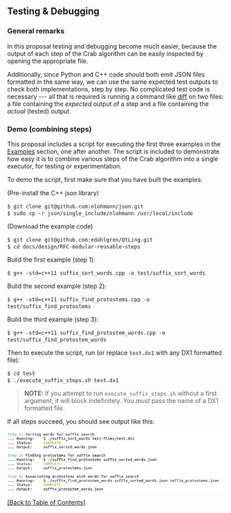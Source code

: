 ## Testing & Debugging

### General remarks

In this proposal testing and debugging become much easier, because the output of each step of the Crab algorithm can be easily inspected by opening the appropriate file.

Additionally, since Python and C++ code should both emit JSON files formatted in the same way, we can use the same expected test outputs to check both implementations, step by step. No complicated test code is necessary --- all that is required is running a command like [diff](http://man7.org/linux/man-pages/man1/diff.1.html) on two files: a file containing the *expected* output of a step and a file containing the *actual* (tested) output.

### Demo (combining steps)

This proposal includes a script for executing the first three examples in the [Examples](./Examples.md) section, one after another. The script is included to demonstrate how easy it is to combine various steps of the Crab algorithm into a single executor, for testing or experimentation.

To demo the script, first make sure that you have built the examples:

(Pre-install the C++ json library)

```
$ git clone git@github.com:nlohmann/json.git
$ sudo cp -r json/single_include/nlohmann /usr/local/include
```

(Download the example code)

```
$ git clone git@github.com:edahlgren/QtLing.git
$ cd docs/design/RFC-modular-reusable-steps
```

Build the first example (step 1):

```
$ g++ -std=c++11 suffix_sort_words.cpp -o test/suffix_sort_words
```

Build the second example (step 2):

```
$ g++ -std=c++11 suffix_find_protostems.cpp -o test/suffix_find_protostems
```

Build the third example (step 3):

```
$ g++ -std=c++11 suffix_find_protostem_words.cpp -o test/suffix_find_protostem_words
```

Then to execute the script, run (or replace `test.dx1` with any DX1 formatted file):

```
$ cd test
$ ./execute_suffix_steps.sh test.dx1
```

> **NOTE:** If you attempt to run `execute_suffix_steps.sh` without a first argument, it will block indefinitely. You *must* pass the name of a DX1 formatted file.

If all steps succeed, you should see output like this:

![Alt text](./sample-output.png)

[[Back to Table of Contents]](../README.md#table-of-contents)
